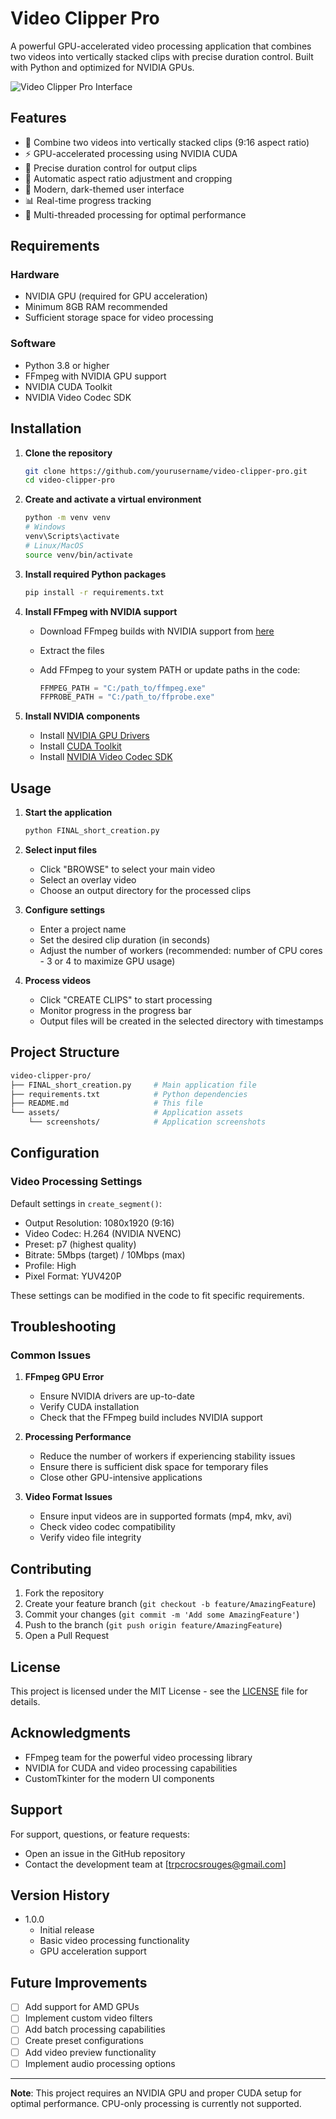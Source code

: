 
# Video Clipper Pro

A powerful GPU-accelerated video processing application that combines two videos into vertically stacked clips with precise duration control. Built with Python and optimized for NVIDIA GPUs.

![Video Clipper Pro Interface](assets/screenshots/VideoClipperPro.png "Video Clipper Pro Interface")

## Features

- 🎥 Combine two videos into vertically stacked clips (9:16 aspect ratio)
- ⚡ GPU-accelerated processing using NVIDIA CUDA
- 🎯 Precise duration control for output clips
- 🔄 Automatic aspect ratio adjustment and cropping
- 🎨 Modern, dark-themed user interface
- 📊 Real-time progress tracking
- 💪 Multi-threaded processing for optimal performance

## Requirements

### Hardware

- NVIDIA GPU (required for GPU acceleration)
- Minimum 8GB RAM recommended
- Sufficient storage space for video processing

### Software

- Python 3.8 or higher
- FFmpeg with NVIDIA GPU support
- NVIDIA CUDA Toolkit
- NVIDIA Video Codec SDK

## Installation

1. **Clone the repository**

   ```bash
   git clone https://github.com/yourusername/video-clipper-pro.git
   cd video-clipper-pro
   ```

2. **Create and activate a virtual environment**

   ```bash
   python -m venv venv
   # Windows
   venv\Scripts\activate
   # Linux/MacOS
   source venv/bin/activate
   ```

3. **Install required Python packages**

   ```bash
   pip install -r requirements.txt
   ```

4. **Install FFmpeg with NVIDIA support**
   - Download FFmpeg builds with NVIDIA support from [here](https://www.gyan.dev/ffmpeg/builds/)
   - Extract the files
   - Add FFmpeg to your system PATH or update paths in the code:

     ```python
     FFMPEG_PATH = "C:/path_to/ffmpeg.exe"
     FFPROBE_PATH = "C:/path_to/ffprobe.exe"
     ```

5. **Install NVIDIA components**
   - Install [NVIDIA GPU Drivers](https://www.nvidia.com/Download/index.aspx)
   - Install [CUDA Toolkit](https://developer.nvidia.com/cuda-toolkit)
   - Install [NVIDIA Video Codec SDK](https://developer.nvidia.com/nvidia-video-codec-sdk)

## Usage

1. **Start the application**

   ```bash
   python FINAL_short_creation.py
   ```

2. **Select input files**
   - Click "BROWSE" to select your main video
   - Select an overlay video
   - Choose an output directory for the processed clips

3. **Configure settings**
   - Enter a project name
   - Set the desired clip duration (in seconds)
   - Adjust the number of workers (recommended: number of CPU cores - 3 or 4 to maximize GPU usage)

4. **Process videos**
   - Click "CREATE CLIPS" to start processing
   - Monitor progress in the progress bar
   - Output files will be created in the selected directory with timestamps

## Project Structure

```bash
video-clipper-pro/
├── FINAL_short_creation.py     # Main application file
├── requirements.txt            # Python dependencies
├── README.md                   # This file
└── assets/                     # Application assets
    └── screenshots/            # Application screenshots
```

## Configuration

### Video Processing Settings

Default settings in `create_segment()`:

- Output Resolution: 1080x1920 (9:16)
- Video Codec: H.264 (NVIDIA NVENC)
- Preset: p7 (highest quality)
- Bitrate: 5Mbps (target) / 10Mbps (max)
- Profile: High
- Pixel Format: YUV420P

These settings can be modified in the code to fit specific requirements.

## Troubleshooting

### Common Issues

1. **FFmpeg GPU Error**
   - Ensure NVIDIA drivers are up-to-date
   - Verify CUDA installation
   - Check that the FFmpeg build includes NVIDIA support

2. **Processing Performance**
   - Reduce the number of workers if experiencing stability issues
   - Ensure there is sufficient disk space for temporary files
   - Close other GPU-intensive applications

3. **Video Format Issues**
   - Ensure input videos are in supported formats (mp4, mkv, avi)
   - Check video codec compatibility
   - Verify video file integrity

## Contributing

1. Fork the repository
2. Create your feature branch (`git checkout -b feature/AmazingFeature`)
3. Commit your changes (`git commit -m 'Add some AmazingFeature'`)
4. Push to the branch (`git push origin feature/AmazingFeature`)
5. Open a Pull Request

## License

This project is licensed under the MIT License - see the [LICENSE](LICENSE) file for details.

## Acknowledgments

- FFmpeg team for the powerful video processing library
- NVIDIA for CUDA and video processing capabilities
- CustomTkinter for the modern UI components

## Support

For support, questions, or feature requests:

- Open an issue in the GitHub repository
- Contact the development team at [trpcrocsrouges@gmail.com]

## Version History

- 1.0.0
  - Initial release
  - Basic video processing functionality
  - GPU acceleration support

## Future Improvements

- [ ] Add support for AMD GPUs
- [ ] Implement custom video filters
- [ ] Add batch processing capabilities
- [ ] Create preset configurations
- [ ] Add video preview functionality
- [ ] Implement audio processing options

---

**Note**: This project requires an NVIDIA GPU and proper CUDA setup for optimal performance. CPU-only processing is currently not supported.
